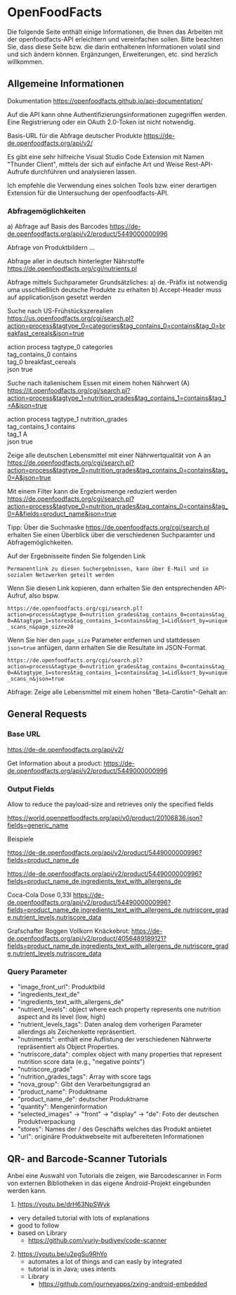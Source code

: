 # OpenFoodFacts

Die folgende Seite enthält einige Informationen, die Ihnen das Arbeiten mit der openfoodfacts-API erleichtern und vereinfachen sollen. Bitte beachten Sie, dass diese Seite bzw. die darin enthaltenen Informationen volatil sind und sich ändern können.
Ergänzungen, Erweiterungen, etc. sind herzlich willkommen.


## Allgemeine Informationen

Dokumentation
https://openfoodfacts.github.io/api-documentation/

Auf die API kann ohne Authentifizierungsinformationen zugegriffen werden. Eine Registrierung oder ein OAuth 2.0-Token ist nicht notwendig.

Basis-URL für die Abfrage deutscher Produkte
https://de-de.openfoodfacts.org/api/v2/

Es gibt eine sehr hilfreiche Visual Studio Code Extension mit Namen "Thunder Client", mittels der sich auf einfache Art und Weise Rest-API-Aufrufe durchführen und analysieren lassen. 

Ich empfehle die Verwendung eines solchen Tools bzw. einer derartigen Extension für die Untersuchung der openfoodfacts-API.



### Abfragemöglichkeiten

a) Abfrage auf Basis des Barcodes
  https://de-de.openfoodfacts.org/api/v2/product/5449000000996


Abfrage von Produktbildern
...

Abfrage aller in deutsch hinterlegter Nährstoffe
https://de.openfoodfacts.org/cgi/nutrients.pl

Abfrage mittels Suchparameter
Grundsätzliches: 
a) de.-Präfix ist notwendig uma usschließlich deutsche Produkte zu erhalten
b) Accept-Header muss auf application/json gesetzt werden

Suche nach US-Frühstückszerealien
https://us.openfoodfacts.org/cgi/search.pl?action=process&tagtype_0=categories&tag_contains_0=contains&tag_0=breakfast_cereals&json=true

action	process	
tagtype_0	categories	
tag_contains_0	contains	
tag_0	breakfast_cereals	
json	true


Suche nach italienischem Essen mit einem hohen Nährwert (A)
https://it.openfoodfacts.org/cgi/search.pl?action=process&tagtype_1=nutrition_grades&tag_contains_1=contains&tag_1=A&json=true

action	process	
tagtype_1	nutrition_grades	
tag_contains_1	contains	
tag_1	A	
json	true


Zeige alle deutschen Lebensmittel mit einer Nährwertqualität von A an
https://de.openfoodfacts.org/cgi/search.pl?action=process&tagtype_0=nutrition_grades&tag_contains_0=contains&tag_0=A&json=true 

Mit einem Filter kann die Ergebnismenge reduziert werden
https://de.openfoodfacts.org/cgi/search.pl?action=process&tagtype_0=nutrition_grades&tag_contains_0=contains&tag_0=A&fields=product_name&json=true


Tipp:
Über die Suchmaske https://de.openfoodfacts.org/cgi/search.pl erhalten Sie einen Überblick über die verschiedenen Suchparamter und Abfragemöglichkeiten.

Auf der Ergebnisseite finden Sie folgenden Link

`Permanentlink zu diesen Suchergebnissen, kann über E-Mail und in sozialen Netzwerken geteilt werden`

Wenn Sie diesen Link kopieren, dann erhalten Sie den entsprechenden API-Aufruf, also bspw.

`https://de.openfoodfacts.org/cgi/search.pl?action=process&tagtype_0=nutrition_grades&tag_contains_0=contains&tag_0=A&tagtype_1=stores&tag_contains_1=contains&tag_1=Lidl&sort_by=unique_scans_n&page_size=20`

Wenn Sie hier den `page_size` Parameter entfernen und stattdessen `json=true` anfügen, dann erhalten Sie die Resultate im JSON-Format.

`https://de.openfoodfacts.org/cgi/search.pl?action=process&tagtype_0=nutrition_grades&tag_contains_0=contains&tag_0=A&tagtype_1=stores&tag_contains_1=contains&tag_1=Lidl&sort_by=unique_scans_n&json=true`



Abfrage: Zeige alle Lebensmittel mit einem hohen "Beta-Carotin"-Gehalt an:


## General Requests



### Base URL

https://de-de.openfoodfacts.org/api/v2/


Get Information about a product:
https://de-de.openfoodfacts.org/api/v2/product/5449000000996


### Output Fields

Allow to reduce the payload-size and retrieves only the specified fields

https://world.openpetfoodfacts.org/api/v0/product/20106836.json?fields=generic_name


Beispiele

https://de-de.openfoodfacts.org/api/v2/product/5449000000996?fields=product_name_de

https://de-de.openfoodfacts.org/api/v2/product/5449000000996?fields=product_name_de,ingredients_text_with_allergens_de

Coca-Cola Dose 0,33l
https://de-de.openfoodfacts.org/api/v2/product/5449000000996?fields=product_name_de,ingredients_text_with_allergens_de,nutriscore_grade,nutrient_levels,nutriscore_data

Grafschafter Roggen Vollkorn Knäckebrot:
https://de-de.openfoodfacts.org/api/v2/product/4056489189121?fields=product_name_de,ingredients_text_with_allergens_de,nutriscore_grade,nutrient_levels,nutriscore_data


### Query Parameter


- "image_front_url": Produktbild
- "ingredients_text_de"
- "ingredients_text_with_allergens_de"
- "nutrient_levels": object where each property represents one nutrition aspect and its level (low, high)
- "nutrient_levels_tags": Daten analog dem vorherigen Parameter allerdings als Zeichenkette repräsentiert.
- "nutriments": enthält eine Auflistung der verschiedenen Nährwerte repräsentiert als Object Properties.
- "nutriscore_data": complex object with many properties that represent nutrition score data (e.g., "negative points")
- "nutriscore_grade"
- "nutrition_grades_tags": Array with score tags
- "nova_group": Gibt den Verarbeitungsgrad an
- "product_name": Produktname
- "product_name_de": deutscher Produktname
- "quantity": Mengeninformation
- "selected_images" -> "front" -> "display" -> "de": Foto der deutschen Produktverpackung
- "stores": Names der / des Geschäfts welches das Produkt anbietet
- "url": originäre Produktwebseite mit aufbereiteten Informationen



## QR- and Barcode-Scanner Tutorials

Anbei eine Auswahl von Tutorials die zeigen, wie Barcodescanner in Form von externen Bibliotheken in das eigene Android-Projekt eingebunden werden kann.

1. https://youtu.be/drH63NpSWyk
  - very detailed tutorial with lots of explanations
  - good to follow
  - based on Library
    - https://github.com/yuriy-budiyev/code-scanner

2. https://youtu.be/u2pgSu9RhYo
     - automates a lot of things and can easly by integrated
     - tutorial is in Java; uses intents
     - Library
       - https://github.com/journeyapps/zxing-android-embedded